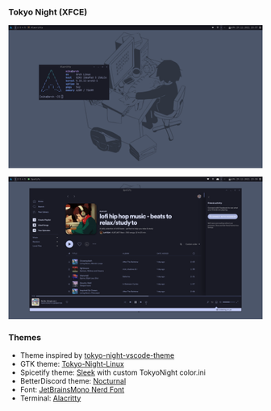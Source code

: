 ### Tokyo Night (XFCE)
<p align="center">
    <img src="/Screenshot/desktop-xfce-tokyonight.png"/>
</p>
<p align="center">
    <img src="/Screenshot/desktop-spicetify.png"/>
</p>

### Themes
- Theme inspired by <a href="https://github.com/enkia/tokyo-night-vscode-theme">tokyo-night-vscode-theme</a>
- GTK theme: <a href="https://github.com/koiosdev/Tokyo-Night-Linux">Tokyo-Night-Linux</a>
- Spicetify theme: <a href="https://github.com/morpheusthewhite/spicetify-themes">Sleek</a> with custom TokyoNight color.ini
- BetterDiscord theme: <a href="https://betterdiscord.app/theme/Nocturnal">Nocturnal</a>
- Font: <a href="https://github.com/ryanoasis/nerd-fonts">JetBrainsMono Nerd Font</a>
- Terminal: <a href="https://github.com/alacritty/alacritty">Alacritty</a>